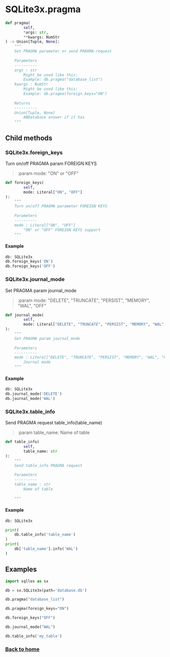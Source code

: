 # SQLite3x.pragma

```python
def pragma(
        self,
        *args: str,
        **kwargs: NumStr
) -> Union[Tuple, None]:
    """
    Set PRAGMA parameter or send PRAGMA-request
    
    Parameters
    ----------
    args : str
        Might be used like this:
        Example: db.pragma("database_list")
    kwargs : NumStr
        Might be used like this:
        Example: db.pragma(foreign_keys="ON")
    
    Returns
    ----------
    Union[Tuple, None]
        ABDatabase answer if it has
    """
```

## Child methods

### SQLite3x.foreign_keys

Turn on/off PRAGMA param FOREIGN KEYS

>:param mode: "ON" or "OFF"

```python
def foreign_keys(
        self,
        mode: Literal["ON", "OFF"]
):
    """
    Turn on/off PRAGMA parameter FOREIGN KEYS
    
    Parameters
    ----------
    mode : Literal["ON", "OFF"]
        "ON" or "OFF" FOREIGN KEYS support
    """
```

#### Example

```python
db: SQLite3x
db.foreign_keys('ON')
db.foreign_keys('OFF')
```


### SQLite3x.journal_mode

Set PRAGMA param journal_mode

> :param mode: "DELETE", "TRUNCATE", "PERSIST", "MEMORY", "WAL", "OFF"

```python
def journal_mode(
        self,
        mode: Literal["DELETE", "TRUNCATE", "PERSIST", "MEMORY", "WAL", "OFF"]
):
    """
    Set PRAGMA param journal_mode
    
    Parameters
    ----------
    mode : Literal["DELETE", "TRUNCATE", "PERSIST", "MEMORY", "WAL", "OFF"]
        Journal mode
    """
```

#### Example

```python
db: SQLite3x
db.journal_mode('DELETE')
db.journal_mode('WAL')
```


### SQLite3x.table_info

Send PRAGMA request table_info(table_name)

>:param table_name: Name of table

```python
def table_info(
        self,
        table_name: str
):
    """
    Send table_info PRAGMA request
    
    Parameters
    ----------
    table_name : str
        Name of table
        
    """
```

#### Example

```python
db: SQLite3x

print(
    db.table_info('table_name')
)
print(
    db['table_name'].info('WAL')
)
```


## Examples

```python
import sqllex as sx

db = sx.SQLite3x(path='database.db')

db.pragma("database_list")

db.pragma(foreign_keys="ON")

db.foreign_keys("OFF")

db.journal_mode("WAL")

db.table_info('my_table')

```

### [Back to home](README.md)